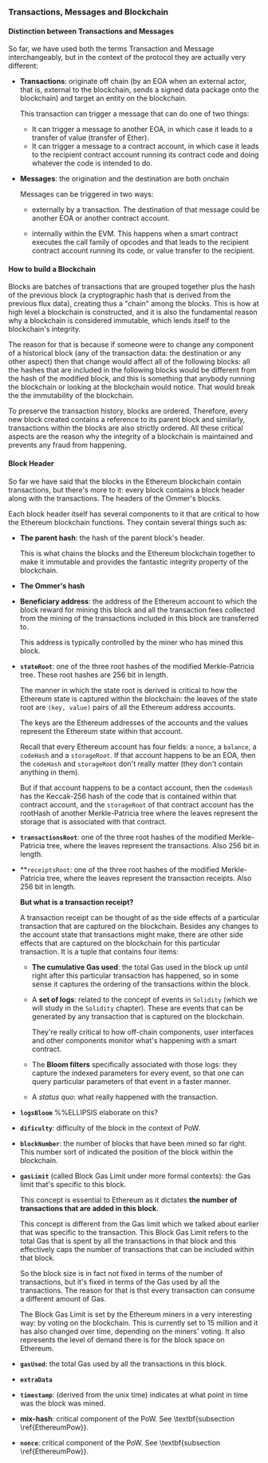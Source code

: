 ### Transactions, Messages and Blockchain

#### Distinction between Transactions and Messages

So far, we have used both the terms Transaction and Message interchangeably, but in the context of the protocol they are actually very different:

- **Transactions**: originate off chain (by an EOA when an external actor, that is, external to the blockchain, sends a signed data package onto the blockchain) and target an entity on the blockchain.
    
    This transaction can trigger a message that can do one of two things:

    * It can trigger a message to another EOA, in which case it leads to a transfer of value (transfer of Ether).
    * It can trigger a message to a contract account, in which case it leads to the recipient contract account running its contract code and doing whatever the code is intended to do.
   
- **Messages**: the origination and the destination are both onchain 

    Messages can be triggered in two ways:

    * externally by a transaction. The destination of that message could be another EOA or another contract account.

    * internally within the EVM. This happens when a smart contract executes the call family of opcodes and that leads to the recipient contract account running its code, or value transfer to the recipient.

#### How to build a Blockchain

Blocks are batches of transactions that are grouped together plus the hash of the previous block (a cryptographic hash that is derived from the previous flux data), creating thus a "chain" among the blocks.
This is how at high level a blockchain is constructed, and it is also the fundamental reason why a blockchain is considered immutable, which lends itself to the blockchain's integrity.

The reason for that is because if someone were to change any component of a historical block (any of the transaction data: the destination or any other aspect) then that change would affect all of the following blocks: all the hashes that are included in the following blocks would be different from the hash of the modified block, and this is something that anybody running the blockchain or looking at the blockchain would notice. That would break the the immutability of the blockchain.

To preserve the transaction history, blocks are ordered. Therefore, every new block created contains a reference to its parent block and similarly, transactions within the blocks are also strictly ordered.
All these critical aspects are the reason why the integrity of a blockchain is maintained and prevents any fraud from happening.

#### Block Header

So far we have said that the blocks in the Ethereum blockchain contain transactions, but there's more to it: every block contains a block header along with the transactions. The headers of the Ommer's blocks.

Each block header itself has several components to it that are critical to how the Ethereum blockchain functions.
They contain several things such as:

- **The parent hash**: the hash of the parent block's header.
    
    This is what chains the blocks and the Ethereum blockchain together to make it immutable and provides the fantastic integrity property of the blockchain.
- **The Ommer's hash**
- **Beneficiary address**: the address of the Ethereum account to which the block reward for mining this block and all the transaction fees collected from the mining of the transactions included in this block are transferred to.
    
    This address is typically controlled by the miner who has mined this block.
- **`stateRoot`**: one of the three root hashes of the modified Merkle-Patricia tree. These root hashes are 256 bit in length.
    
    The manner in which the state root is derived is critical to how the Ethereum state is captured within the blockchain: the leaves of the state root are `(key, value)` pairs of all the Ethereum address accounts.

    The keys are the Ethereum addresses of the accounts and the values represent the Ethereum state within that account.
    
    Recall that every Ethereum account has four fields: a `nonce`, a `balance`, a `codeHash` and a `storageRoot`. If that account happens to be an EOA, then the `codeHash` and `storageRoot` don't really matter (they don't contain anything in them).

    But if that account happens to be a contact account, then the `codeHash` has the Keccak-256 hash of the code that is contained within that contract account, and the `storageRoot` of that contract account has the rootHash of another Merkle-Patricia tree where the leaves represent the storage that is associated with that contract.

- **`transactionsRoot`**: one of the three root hashes of the modified Merkle-Patricia tree, where the leaves represent the transactions. Also 256 bit in length.
- **`receiptsRoot`: one of the three root hashes of the modified Merkle-Patricia tree, where the leaves represent the transaction receipts. Also 256 bit in length.

    **But what is a transaction receipt?**

    A transaction receipt can be thought of as the side effects of a particular transaction that are captured on the blockchain. Besides any changes to the account state that transactions might make, there are other side effects that are captured on the blockchain for this particular transaction. It is a tuple that contains four items:

    * **The cumulative Gas used**: the total Gas used in the block up until right after this particular transaction has happened, so in some sense it captures the ordering of the transactions within the block.
    * A **set of logs**: related to the concept of events in `Solidity` (which we will study in the `Solidity` chapter). These are events that can be generated by any transaction that is captured on the blockchain. 
    
        They're really critical to how off-chain components, user interfaces and other components monitor what's happening with a smart contract.

    * The **Bloom filters** specifically associated with those logs: they capture the indexed parameters for every event, so that one can query particular parameters of that event in a faster manner.
    * A _status quo_: what really happened with the transaction.

- **`logsBloom`** %%ELLIPSIS elaborate on this?
- **`dificulty`**: difficulty of the block in the context of PoW.
- **`blockNumber`**: the number of blocks that have been mined so far right. This number sort of indicated the position of the block within the blockchain.
- **`gasLimit`** (called Block Gas Limit under more formal contexts): the Gas limit that's specific to this block.
    
    This concept is essential to Ethereum as it dictates **the number of transactions that are added in this block**.

    This concept is different from the Gas limit which we talked about earlier that was specific to the transaction. This Block Gas Limit refers to the total Gas that is spent by all the transactions in that block and this effectively caps the number of transactions that can be included within that block.

    So the block size is in fact not fixed in terms of the number of transactions, but it's fixed in terms of the Gas used by all the transactions. The reason for that is thst every transaction can consume a different amount of Gas.

    The Block Gas Limit is set by the Ethereum miners in a very interesting way: by voting on the blockchain. This is currently set to 15 million and it has also changed over time, depending on the miners' voting. It also represents the level of demand there is for the block space on Ethereum.
- **`gasUsed`**: the total Gas used by all the transactions in this block.
- **`extraData`**
- **`timestamp`**: (derived from the unix time) indicates at what point in time was the block was mined.
- **mix-hash**: critical component of the PoW. See \textbf{subsection \ref{EthereumPow}}.
- **`nonce`**: critical component of the PoW. See \textbf{subsection \ref{EthereumPow}}.